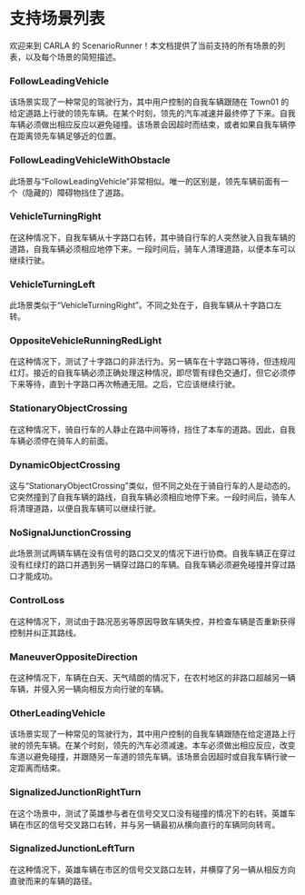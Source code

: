 # 支持场景列表

欢迎来到 CARLA 的 ScenarioRunner！本文档提供了当前支持的所有场景的列表，以及每个场景的简短描述。

### FollowLeadingVehicle
该场景实现了一种常见的驾驶行为，其中用户控制的自我车辆跟随在 Town01 的给定道路上行驶的领先车辆。在某个时刻，领先的汽车减速并最终停了下来。自我车辆必须做出相应反应以避免碰撞。该场景会因超时而结束，或者如果自我车辆停在距离领先车辆足够近的位置。

### FollowLeadingVehicleWithObstacle
此场景与“FollowLeadingVehicle”非常相似。唯一的区别是，领先车辆前面有一个（隐藏的）障碍物挡住了道路。

### VehicleTurningRight
在这种情况下，自我车辆从十字路口右转，其中骑自行车的人突然驶入自我车辆的道路，自我车辆必须相应地停下来。一段时间后，骑车人清理道路，以便本车可以继续行驶。

### VehicleTurningLeft
此场景类似于“VehicleTurningRight”。不同之处在于，自我车辆从十字路口左转。

### OppositeVehicleRunningRedLight
在这种情况下，测试了十字路口的非法行为。另一辆车在十字路口等待，但违规闯红灯。接近的自我车辆必须正确处理这种情况，即尽管有绿色交通灯，但它必须停下来等待，直到十字路口再次畅通无阻。之后，它应该继续行驶。

### StationaryObjectCrossing
在这种情况下，骑自行车的人静止在路中间等待，挡住了本车的道路。因此，自我车辆必须停在骑车人的前面。

### DynamicObjectCrossing
这与“StationaryObjectCrossing”类似，但不同之处在于骑自行车的人是动态的。它突然撞到了自我车辆的路线，自我车辆必须相应地停下来。一段时间后，骑车人将清理道路，以便自我车辆可以继续行驶。

### NoSignalJunctionCrossing
此场景测试两辆车辆在没有信号的路口交叉的情况下进行协商。自我车辆正在穿过没有红绿灯的路口并遇到另一辆穿过路口的车辆。自我车辆必须避免碰撞并穿过路口才能成功。

### ControlLoss
在这种情况下，测试由于路况恶劣等原因导致车辆失控，并检查车辆是否重新获得控制并纠正其路线。 

### ManeuverOppositeDirection
在这种情况下，车辆在白天、天气晴朗的情况下，在农村地区的非路口超越另一辆车辆，并侵入另一辆向相反方向行驶的车辆。 

### OtherLeadingVehicle
该场景实现了一种常见的驾驶行为，其中用户控制的自我车辆跟随在给定道路上行驶的领先车辆。在某个时刻，领先的汽车必须减速。本车必须做出相应反应，改变车道以避免碰撞，并跟随另一车道的领先车辆。该场景会因超时或自我车辆行驶一定距离而结束。

### SignalizedJunctionRightTurn
在这个场景中，测试了英雄参与者在信号交叉口没有碰撞的情况下的右转。英雄车辆在市区的信号交叉路口右转，并与另一辆最初从横向直行的车辆同向转弯。 

### SignalizedJunctionLeftTurn
在这种情况下，英雄车辆在市区的信号交叉路口左转，并横穿了另一辆从相反方向直驶而来的车辆的路径。
